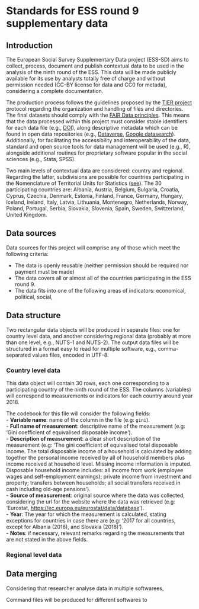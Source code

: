 Standards for ESS round 9 supplementary data
================

## Introduction

The European Social Survey Supplementary Data project (ESS-SD) aims to
collect, process, document and publish contextual data to be used in the
analysis of the ninth round of the ESS. This data will be made publicly
available for its use by analysts totally free of charge and without
permission needed (CC-BY license for data and CC0 for metada),
considering a complete documentation.

The production process follows the guidelines proposed by the [TIER
project](https://www.projecttier.org/) protocol regarding the
organization and handling of files and directories. The final datasets
should comply with the [FAIR Data
principles](https://www.go-fair.org/fair-principles/). This means that
the data processed within this project must consider stable identifiers
for each data file (e.g., [DOI](https://www.doi.org/)), along
descriptive metadata which can be found in open data repositories (e.g.,
[Dataverse](https://dataverse.org/), [Google
datasearch](https://datasetsearch.research.google.com/)). Additionally,
for facilitating the accessibility and interoperability of the data,
standard and open source tools for data management will be used (e.g.,
R), alongside additional routines for proprietary software popular in
the social sciences (e.g., Stata, SPSS).

Two main levels of contextual data are considered: country and regional.
Regarding the latter, subdivisions are possible for countries
participating in the Nomenclature of Territorial Units for Statistics
([see](https://ec.europa.eu/eurostat/web/nuts/background)). The 30
participating countries are: Albania, Austria, Belgium, Bulgaria,
Croatia, Cyprus, Czechia, Denmark, Estonia, Finland, France, Germany,
Hungary, Iceland, Ireland, Italy, Latvia, Lithuania, Montenegro,
Netherlands, Norway, Poland, Portugal, Serbia, Slovakia, Slovenia,
Spain, Sweden, Switzerland, United Kingdom.

## Data sources

Data sources for this project will comprise any of those which meet the
following criteria:

  - The data is openly reusable (neither permission should be required
    nor payment must be made)
  - The data covers all or almost all of the countries participating in
    the ESS round 9.
  - The data fits into one of the following areas of indicators:
    economical, political, social,

## Data structure

Two rectangular data objects will be produced in separate files: one for
country level data, and another considering regional data (probably at
more than one level, e.g., NUTS-1 and NUTS-2). The output data files
will be structured in a format easy to read for multiple software, e.g.,
comma-separated values files, encoded in UTF-8.

### Country level data

This data object will contain 30 rows, each one corresponding to a
participating country of the ninth round of the ESS. The columns
(variables) will correspond to measurements or indicators for each
country around year 2018.

The codebook for this file will consider the following fields:  
\- **Variable name**: name of the column in the file (e.g: `gini`).  
\- **Full name of measurement**: descriptive name of the measurement
(e.g: ‘Gini coefficient of equivalised disposable income’).  
\- **Description of measurement**: a clear short description of the
measurement (e.g: ‘The gini coefficient of equivalised total disposable
income. The total disposable income of a household is calculated by
adding together the personal income received by all of household members
plus income received at household level. Missing income information is
imputed. Disposable household income includes: all income from work
(employee wages and self-employment earnings); private income from
investment and property; transfers between households; all social
transfers received in cash including old-age pensions’).  
\- **Source of measurement**: original source where the data was
collected, considering the url for the website where the data was
retrieved (e.g: ‘Eurostat,
<https://ec.europa.eu/eurostat/data/database>’).  
\- **Year**: The year for which the measurement is calculated, stating
exceptions for countries in case there are (e.g: ‘2017 for all
countries, except for Albania (2016), and Slovakia (2018)’).  
\- **Notes**: if necessary, relevant remarks regarding the measurements
that are not stated in the above fields.

### Regional level data

## Data merging

Considering that researcher analyse data in multiple softwarees,

Command files will be produced for different softwares to
